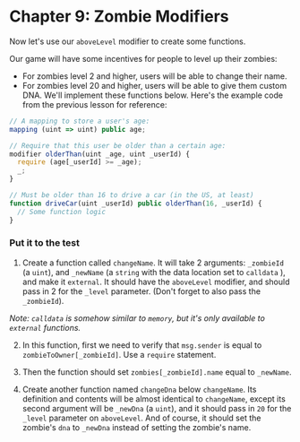 # Chapter 9: Zombie Modifiers
Now let's use our `aboveLevel` modifier to create some functions.

Our game will have some incentives for people to level up their zombies:
  - For zombies level 2 and higher, users will be able to change their name.
  - For zombies level 20 and higher, users will be able to give them custom DNA.
We'll implement these functions below. Here's the example code from the previous lesson for reference:
```js
// A mapping to store a user's age:
mapping (uint => uint) public age;

// Require that this user be older than a certain age:
modifier olderThan(uint _age, uint _userId) {
  require (age[_userId] >= _age);
  _;
}

// Must be older than 16 to drive a car (in the US, at least)
function driveCar(uint _userId) public olderThan(16, _userId) {
  // Some function logic
}
```

### Put it to the test
  
  1. Create a function called `changeName`. It will take 2 arguments: `_zombieId` (a `uint`), and `_newName` (a `string` with the data location set to `calldata` ), and make it `external`. It should have the `aboveLevel` modifier, and should pass in 2 for the `_level` parameter. (Don't forget to also pass the `_zombieId`).

*Note: `calldata` is somehow similar to `memory`, but it's only available to `external` functions.*

  2. In this function, first we need to verify that `msg.sender` is equal to `zombieToOwner[_zombieId]`. Use a `require` statement.

  3. Then the function should set `zombies[_zombieId].name` equal to `_newName`.

  4. Create another function named `changeDna` below `changeName`. Its definition and contents will be almost identical to `changeName`, except its second argument will be `_newDna` (a `uint`), and it should pass in `20` for the `_level` parameter on `aboveLevel`. And of course, it should set the zombie's `dna` to `_newDna` instead of setting the zombie's name.